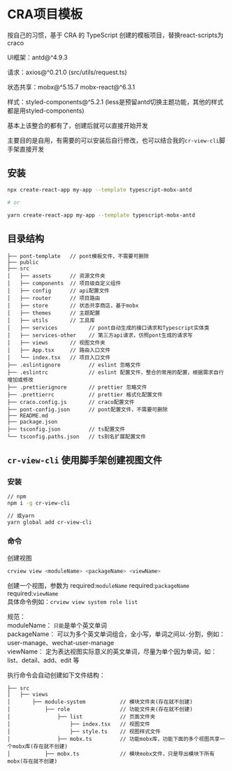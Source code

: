 # CRA项目模板

按自己的习惯，基于 CRA 的 TypeScript 创建的模板项目，替换react-scripts为craco

UI框架：antd@^4.9.3

请求：axios@^0.21.0 (src/utils/request.ts)

状态共享：mobx@^5.15.7 mobx-react@^6.3.1

样式：styled-components@^5.2.1 (less是预留antd切换主题功能，其他的样式都是用styled-components)

基本上该整合的都有了，创建后就可以直接开始开发

主要目的是自用，有需要的可以安装后自行修改，也可以结合我的`cr-view-cli`脚手架直接开发

## 安装

```bash
npx create-react-app my-app --template typescript-mobx-antd

# or

yarn create-react-app my-app --template typescript-mobx-antd
```

## 目录结构

```
├── pont-template   // pont模板文件，不需要可删除
├── public
├── src
│   ├── assets      // 资源文件夹
│   ├── components  // 项目级自定义组件
│   ├── config      // api配置文件
│   ├── router      // 项目路由
│   ├── store       // 状态共享商店，基于mobx
│   ├── themes      // 主题配置
│   ├── utils       // 工具库
│   ├── services          // pont自动生成的接口请求和Typescript实体类
│   ├── services-other    // 第三方api请求，仿照pont生成的请求写
│   ├── views       // 视图文件夹
│   ├── App.tsx     // 路由入口文件
│   └── index.tsx   // 项目入口文件
├── .eslintignore         // eslint 忽略文件
├── .eslintrc             // eslint 配置文件，整合的常用的配置，根据需求自行增加或修改
├── .prettierignore       // prettier 忽略文件
├── .prettierrc           // prettier 格式化配置文件
├── craco.config.js       // craco配置文件
├── pont-config.json      // pont配置文件，不需要可删除
├── README.md
├── package.json
├── tsconfig.json         // ts配置文件
└── tsconfig.paths.json   // ts别名扩展配置文件
```

## `cr-view-cli` 使用脚手架创建视图文件

### 安装

```bash
// npm
npm i -g cr-view-cli

// 或yarn
yarn global add cr-view-cli
```

### 命令 

创建视图 

```bash
crview view <moduleName> <packageName> <viewName>
```

创建一个视图，参数为 required:`moduleName` required:`packageName` required:`viewName`  
具体命令例如：`crview view system role list`

规范：  
moduleName： `只能`是单个英文单词  
packageName： 可以为多个英文单词组合，全小写，单词之间以`-`分割，例如：user-manage、wechat-user-manage  
viewName： 定为表达视图实际意义的英文单词，尽量为单个因为单词，如：list、detail、add、edit 等

执行命令会自动创建如下文件结构：

```
├── src
│   ├── views
│       ├── module-system           // 模块文件夹(存在就不创建)
│           ├── role                // 功能文件夹(存在就不创建)
│               ├── list            // 页面文件夹
│                   ├── index.tsx   // 视图文件
│                   ├── style.ts    // 视图样式文件
│               ├── mobx.ts         // 功能mobx库，功能下面的多个视图共享一个mobx库(存在就不创建)
│           ├── mobx.ts             // 模块mobx文件，只是导出模块下所有mobx(存在就不创建)
```